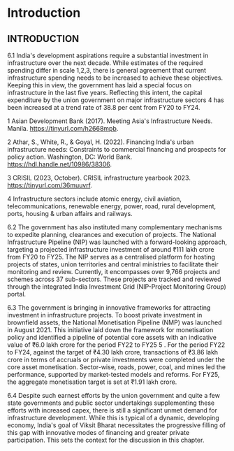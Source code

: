 # Introduction

## INTRODUCTION

6.1 India's development aspirations require a substantial investment in infrastructure over the next decade. While estimates of the required spending differ in scale 1,2,3, there is  general  agreement  that  current  infrastructure  spending  needs  to  be  increased  to achieve these objectives. Keeping this in view, the government has laid a special focus on infrastructure in the last five years. Reflecting this intent, the capital expenditure by the union government on major infrastructure sectors 4   has been increased at a trend rate of 38.8 per cent from FY20 to FY24.

1     Asian Development Bank (2017). Meeting Asia's Infrastructure Needs. Manila. https://tinyurl.com/h2668mpb.

2    Athar, S., White, R., &amp; Goyal, H. (2022). Financing India's urban infrastructure needs: Constraints to commercial financing and prospects for policy action. Washington, DC: World Bank. https://hdl.handle.net/10986/38306.

3  CRISIL (2023, October). CRISIL infrastructure yearbook 2023. https://tinyurl.com/36muuvrf.

4  Infrastructure sectors include atomic energy, civil aviation, telecommunications, renewable energy, power, road, rural development, ports, housing &amp; urban affairs and railways.

6.2 The  government  has  also  instituted  many  complementary  mechanisms  to expedite planning, clearances and execution of projects.  The National Infrastructure Pipeline (NIP) was launched with a forward-looking approach, targeting a projected infrastructure investment of around ₹111 lakh crore from FY20 to FY25. The NIP serves as a centralised platform for hosting projects of states, union territories and central ministries to facilitate their monitoring and review. Currently, it encompasses over 9,766 projects and schemes across 37 sub-sectors. These projects are tracked and reviewed through the integrated India Investment Grid (NIP-Project Monitoring Group) portal.

6.3 The government is bringing in innovative frameworks for attracting investment in infrastructure projects. To boost private investment in brownfield assets, the National Monetisation Pipeline (NMP) was launched in August 2021. This initiative laid down the  framework  for  monetisation  policy  and  identified  a  pipeline  of  potential  core assets with an indicative value of ₹6.0 lakh crore for the period FY22 to FY25 5 .  For the period FY22 to FY24, against the target of ₹4.30 lakh crore, transactions of ₹3.86 lakh crore in terms of accruals or private investments were completed under the core asset monetisation. Sector-wise, roads, power, coal, and mines led the performance, supported by market-tested models and reforms. For FY25, the aggregate monetisation target is set at ₹1.91 lakh crore.

6.4 Despite  such  earnest  efforts  by  the  union  government  and  quite  a  few  state governments and public sector undertakings supplementing these efforts with increased capex,  there  is  still  a  significant  unmet  demand  for  infrastructure  development. While this is typical of a dynamic, developing economy, India's goal of Viksit Bharat necessitates the progressive filling of this gap with innovative modes of financing and greater private participation. This sets the context for the discussion in this chapter.